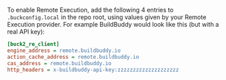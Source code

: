 To enable Remote Execution, add the following 4 entries to `.buckconfig.local`
in the repo root, using values given by your Remote Execution provider. For
example BuildBuddy would look like this (but with a real API key):

```ini
[buck2_re_client]
engine_address = remote.buildbuddy.io
action_cache_address = remote.buildbuddy.io
cas_address = remote.buildbuddy.io
http_headers = x-buildbuddy-api-key:zzzzzzzzzzzzzzzzzzzz
```
